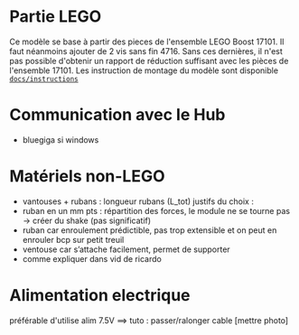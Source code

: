 # Partie LEGO

Ce modèle se base à partir des pieces de l'ensemble LEGO Boost 17101. Il faut néanmoins ajouter de 2 vis sans fin 4716. Sans ces dernières, il n'est pas possible d'obtenir un rapport de réduction suffisant avec les pièces de l'ensemble 17101. Les instruction de montage du modèle sont disponible [`docs/instructions`](https://github.com/valentin-burillier/spiderpen/blob/main/docs/instructions.pdf)

# Communication avec le Hub

- bluegiga si windows

# Matériels non-LEGO

- vantouses + rubans : longueur rubans (L_tot)
justifs du choix :
- ruban en un mm pts : répartition des forces, le module ne se tourne pas → créer du shake (pas significatif)
- ruban car enroulement prédictible, pas trop extensible et on peut en enrouler bcp sur petit treuil
- ventouse car s’attache facilement, permet de supporter
- comme expliquer dans vid de ricardo

# Alimentation electrique

préférable d'utilise alim 7.5V ==> tuto : passer/ralonger cable [mettre photo]
